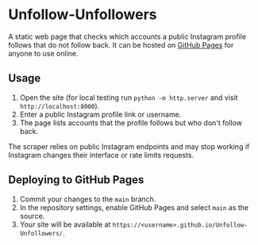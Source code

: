 # Unfollow-Unfollowers

A static web page that checks which accounts a public Instagram profile follows that do not follow back. It can be hosted on [GitHub Pages](https://pages.github.com/) for anyone to use online.

## Usage

1. Open the site (for local testing run `python -m http.server` and visit `http://localhost:8000`).
2. Enter a public Instagram profile link or username.
3. The page lists accounts that the profile follows but who don't follow back.

The scraper relies on public Instagram endpoints and may stop working if Instagram changes their interface or rate limits requests.

## Deploying to GitHub Pages

1. Commit your changes to the `main` branch.
2. In the repository settings, enable GitHub Pages and select `main` as the source.
3. Your site will be available at `https://<username>.github.io/Unfollow-Unfollowers/`.
